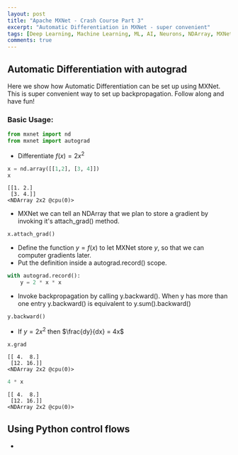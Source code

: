 ```yaml
---
layout: post
title: "Apache MXNet - Crash Course Part 3"
excerpt: "Automatic Differentiation in MXNet - super convenient"
tags: [Deep Learning, Machine Learning, ML, AI, Neurons, NDArray, MXNet]
comments: true
---
```


## Automatic Differentiation with autograd
Here we show how Automatic Differentiation can be set up using MXNet. This is super convenient way to set up backpropagation.
Follow along and have fun!

### Basic Usage:



```python
from mxnet import nd
from mxnet import autograd
```

+ Differentiate $f(x) = 2x^2$


```python
x = nd.array([[1,2], [3, 4]])
x
```




    
    [[1. 2.]
     [3. 4.]]
    <NDArray 2x2 @cpu(0)>



+ MXNet we can tell an NDArray that we plan to store a gradient by invoking it's attach_grad() method.


```python
x.attach_grad()
```

+ Define the function $y = f(x)$ to let MXNet store $y$, so that we can computer gradients later.
+ Put the definition inside a autograd.record() scope.


```python
with autograd.record():
    y = 2 * x * x

```

+ Invoke backpropagation by calling y.backward(). When y has more than one entry y.backward() is equivalent to y.sum().backward()


```python
y.backward()
```

+ If $y = 2x^2$ then $\frac{dy}{dx} = 4x$


```python
x.grad
```




    
    [[ 4.  8.]
     [12. 16.]]
    <NDArray 2x2 @cpu(0)>




```python
4 * x
```




    
    [[ 4.  8.]
     [12. 16.]]
    <NDArray 2x2 @cpu(0)>



## Using Python control flows
+ 


```python

```

